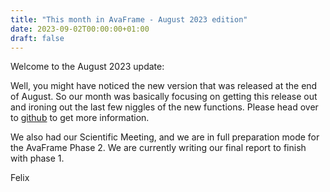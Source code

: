 ```yaml
---
title: "This month in AvaFrame - August 2023 edition"
date: 2023-09-02T00:00:00+01:00
draft: false
---
```


Welcome to the August 2023 update:

Well, you might have noticed the new version that was released at the end of August. So our month was basically 
focusing on getting this release out and ironing out the last few niggles of the new functions. Please head over to 
[github](https://github.com/avaframe/AvaFrame/releases/tag/1.6) to get more information. 

We also had our Scientific Meeting, and we are in full preparation mode for the AvaFrame Phase 2. We are currently 
writing our final report to finish with phase 1. 

Felix


